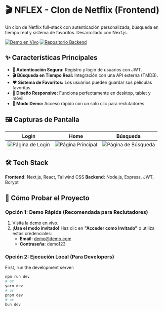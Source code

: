 # 🎬 NFLEX - Clon de Netflix (Frontend)

Un clon de Netflix full-stack con autenticación personalizada, búsqueda en tiempo real y sistema de favoritos. Desarrollado con Next.js.

[![Demo en Vivo](https://img.shields.io/badge/🚀_Demo_Frontend-Click_Here-0D67B6?style=for-the-badge)](https://tu-frontend.vercel.app)
[![Repositorio Backend](https://img.shields.io/badge/🔧_Repositorio_Backend-Click_Here-093B59?style=for-the-badge)](https://github.com/tu-usuario/nflex-backend)

## ✨ Características Principales

- **🔐 Autenticación Segura:** Registro y login de usuarios con JWT.
- **🎬 Búsqueda en Tiempo Real:** Integración con una API externa (TMDB).
- **❤️ Sistema de Favoritos:** Los usuarios pueden guardar sus películas favoritas.
- **📱 Diseño Responsive:** Funciona perfectamente en desktop, tablet y móvil.
- **🚀 Modo Demo:** Acceso rápido con un solo clic para reclutadores.

## 🖼️ Capturas de Pantalla

| Login | Home | Búsqueda |
| :---: | :---: | :---: |
| ![Página de Login](https://github.com/tu-usuario/tu-repo/blob/main/screenshots/login.png?raw=true) | ![Página Principal](https://github.com/tu-usuario/tu-repo/blob/main/screenshots/home.png?raw=true) | ![Página de Búsqueda](https://github.com/tu-usuario/tu-repo/blob/main/screenshots/search.png?raw=true) |

## 🛠️ Tech Stack

**Frontend:** Next.js, React, Tailwind CSS
**Backend:** Node.js, Express, JWT, Bcrypt

## 🚀 Cómo Probar el Proyecto

### Opción 1: Demo Rápida (Recomendada para Reclutadores)
1. Visita la [demo en vivo](https://tu-frontend.vercel.app).
2. **¡Usa el modo invitado!** Haz clic en **"Acceder como Invitado"** o utiliza estas credenciales:
   - **Email:** demo@demo.com
   - **Contraseña:** demo123

### Opción 2: Ejecución Local (Para Developers)

First, run the development server:

```bash
npm run dev
# or
yarn dev
# or
pnpm dev
# or
bun dev
